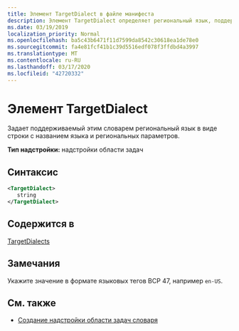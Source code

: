```yaml
---
title: Элемент TargetDialect в файле манифеста
description: Элемент TargetDialect определяет региональный язык, поддерживаемый этим словарем, представленный в виде строки имени языка и региональных параметров.
ms.date: 03/19/2019
localization_priority: Normal
ms.openlocfilehash: ba5c43b6471f11d7599da8542c30618ea1de78e0
ms.sourcegitcommit: fa4e81fcf41b1c39d5516edf078f3ffdbd4a3997
ms.translationtype: MT
ms.contentlocale: ru-RU
ms.lasthandoff: 03/17/2020
ms.locfileid: "42720332"
---
```

# <a name="targetdialect-element"></a>Элемент TargetDialect

Задает поддерживаемый этим словарем региональный язык в виде строки с названием языка и региональных параметров.

**Тип надстройки:** надстройки области задач

## <a name="syntax"></a>Синтаксис

```XML
<TargetDialect>
   string 
</TargetDialect>
```

## <a name="contained-in"></a>Содержится в

[TargetDialects](targetdialects.md)

## <a name="remarks"></a>Замечания

Укажите значение в формате языковых тегов BCP 47, например `en-US`.

## <a name="see-also"></a>См. также

- [Создание надстройки области задач словаря](../../word/dictionary-task-pane-add-ins.md)
